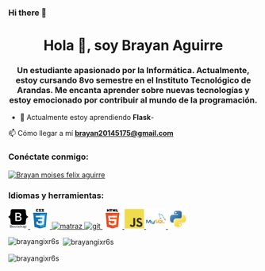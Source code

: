 ### Hi there 👋

<h1 align="center">Hola 👋, soy Brayan Aguirre</h1>
<h3 align="center">Un estudiante apasionado por la Informática. Actualmente, estoy cursando 8vo semestre en el Instituto Tecnológico de Arandas. Me encanta aprender sobre nuevas tecnologías y estoy emocionado por contribuir al mundo de la programación.</h3>

- 🌱 Actualmente estoy aprendiendo **Flask**-

📫 Cómo llegar a mí **brayan20145175@gmail.com**

<h3 align="left">Conéctate conmigo:</h3>
<p align="left">
<a href="https://linkedin.com/in/brayan moises felix aguirre" target="blank"><img align="center" src="https://raw.githubusercontent.com/rahuldkjain/github-profile-readme-generator/master/src/images/icons/Social/linked-in-alt.svg" alt="Brayan moises felix aguirre" height="30" width="40" /></a>
</p>

<h3 align="left">Idiomas y herramientas:</h3>
<p align="left"> <a href="https://getbootstrap.com" target="_blank" rel="noreferrer"> <img src="https://raw.githubusercontent.com/devicons/devicon/master/icons/bootstrap/bootstrap-plain-wordmark.svg" alt="bootstrap" width="40" height="40"/> </a> <a href="https://www.w3schools.com/css/" target="_blank" rel="noreferrer"> <img src="https://raw.githubusercontent.com/devicons/devicon/master/icons/css3/css3-original-wordmark.svg" alt="css3" width="40" height="40"/> </a> <a href="https://flask.palletsprojects.com/" target="_blank" rel="noreferrer"> <img src="https://www.vectorlogo.zone/logos/pocoo_flask/pocoo_flask-icon.svg" alt="matraz" width="40" height="40"/> </a> <a href="https://git-scm.com/" target="_blank" rel="noreferrer"> <img src="https://www.vectorlogo.zone/logos/git-scm/git-scm-icon.svg" alt="git" width="40" height="40"/> </a> <a href="https://www.w3.org/html/" target="_blank" rel="noreferrer"> <img src="https://raw.githubusercontent.com/devicons/devicon/master/icons/html5/html5-original-wordmark.svg" alt="html5" width="40" height="40"/> </a> <a href="https://developer.mozilla.org/en-US/docs/Web/JavaScript" target="_blank" rel="noreferrer"> <img src="https://raw.githubusercontent.com/devicons/devicon/master/icons/javascript/javascript-original.svg" alt="javascript" width="40" height="40"/> </a> <a href="https://www.mysql.com/" target="_blank" rel="noreferrer"> <img src="https://raw.githubusercontent.com/devicons/devicon/master/icons/mysql/mysql-original-wordmark.svg" alt="mysql" width="40" height="40"/> </a> <a href="https://www.python.org" target="_blank" rel="noreferrer"> <img src="https://raw.githubusercontent.com/devicons/devicon/master/icons/python/python-original.svg" alt="python" width="40" height="40"/> </a> </p>

<p><img align="left" src="https://github-readme-stats.vercel.app/api/top-langs?username=brayangixr6s&show_icons=true&locale=en&layout=compact" alt="brayangixr6s" /></p>

<p>&nbsp; <img align="center" src="https://github-readme-stats.vercel.app/api?username=brayangixr6s&show_icons=true&locale=en" alt="brayangixr6s" /></p>

<p><img align="center" src="https://github-readme-streak-stats.herokuapp.com/?user=brayangixr6s&" alt="brayangixr6s" /></p>
